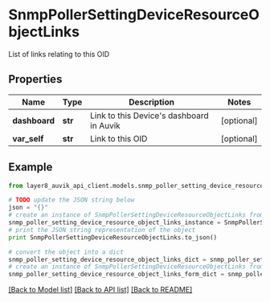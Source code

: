# SnmpPollerSettingDeviceResourceObjectLinks

List of links relating to this OID

## Properties
Name | Type | Description | Notes
------------ | ------------- | ------------- | -------------
**dashboard** | **str** | Link to this Device&#39;s dashboard in Auvik | [optional] 
**var_self** | **str** | Link to this OID | [optional] 

## Example

```python
from layer8_auvik_api_client.models.snmp_poller_setting_device_resource_object_links import SnmpPollerSettingDeviceResourceObjectLinks

# TODO update the JSON string below
json = "{}"
# create an instance of SnmpPollerSettingDeviceResourceObjectLinks from a JSON string
snmp_poller_setting_device_resource_object_links_instance = SnmpPollerSettingDeviceResourceObjectLinks.from_json(json)
# print the JSON string representation of the object
print SnmpPollerSettingDeviceResourceObjectLinks.to_json()

# convert the object into a dict
snmp_poller_setting_device_resource_object_links_dict = snmp_poller_setting_device_resource_object_links_instance.to_dict()
# create an instance of SnmpPollerSettingDeviceResourceObjectLinks from a dict
snmp_poller_setting_device_resource_object_links_form_dict = snmp_poller_setting_device_resource_object_links.from_dict(snmp_poller_setting_device_resource_object_links_dict)
```
[[Back to Model list]](../README.md#documentation-for-models) [[Back to API list]](../README.md#documentation-for-api-endpoints) [[Back to README]](../README.md)


